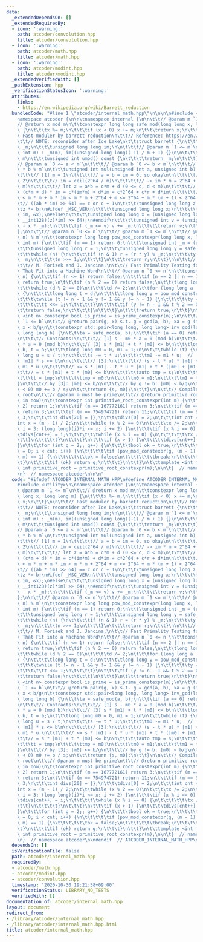 ```yaml
---
data:
  _extendedDependsOn: []
  _extendedRequiredBy:
  - icon: ':warning:'
    path: atcoder/convolution.hpp
    title: atcoder/convolution.hpp
  - icon: ':warning:'
    path: atcoder/math.hpp
    title: atcoder/math.hpp
  - icon: ':warning:'
    path: atcoder/modint.hpp
    title: atcoder/modint.hpp
  _extendedVerifiedWith: []
  _pathExtension: hpp
  _verificationStatusIcon: ':warning:'
  attributes:
    links:
    - https://en.wikipedia.org/wiki/Barrett_reduction
  bundledCode: "#line 1 \"atcoder/internal_math.hpp\"\n\n\n\n#include <utility>\n\n\
    namespace atcoder {\n\n\tnamespace internal {\n\n\t\t// @param m `1 <= m`\n\t\t\
    // @return x mod m\n\t\tconstexpr long long safe_mod(long long x, long long m)\
    \ {\n\t\t\tx %= m;\n\t\t\tif (x < 0) x += m;\n\t\t\treturn x;\n\t\t}\n\n\t\t//\
    \ Fast moduler by barrett reduction\n\t\t// Reference: https://en.wikipedia.org/wiki/Barrett_reduction\n\
    \t\t// NOTE: reconsider after Ice Lake\n\t\tstruct barrett {\n\t\t\tunsigned int\
    \ _m;\n\t\t\tunsigned long long im;\n\n\t\t\t// @param m `1 <= m`\n\t\t\tbarrett(unsigned\
    \ int m) : _m(m), im((unsigned long long)(-1) / m + 1) {}\n\n\t\t\t// @return\
    \ m\n\t\t\tunsigned int umod() const {\n\t\t\t\treturn _m;\n\t\t\t}\n\n\t\t\t\
    // @param a `0 <= a < m`\n\t\t\t// @param b `0 <= b < m`\n\t\t\t// @return `a\
    \ * b % m`\n\t\t\tunsigned int mul(unsigned int a, unsigned int b) const {\n\t\
    \t\t\t// [1] m = 1\n\t\t\t\t// a = b = im = 0, so okay\n\n\t\t\t\t// [2] m >=\
    \ 2\n\t\t\t\t// im = ceil(2^64 / m)\n\t\t\t\t// -> im * m = 2^64 + r (0 <= r <\
    \ m)\n\t\t\t\t// let z = a*b = c*m + d (0 <= c, d < m)\n\t\t\t\t// a*b * im =\
    \ (c*m + d) * im = c*(im*m) + d*im = c*2^64 + c*r + d*im\n\t\t\t\t// c*r + d*im\
    \ < m * m + m * im < m * m + 2^64 + m <= 2^64 + m * (m + 1) < 2^64 * 2\n\t\t\t\
    \t// ((ab * im) >> 64) == c or c + 1\n\t\t\t\tunsigned long long z = a;\n\t\t\t\
    \tz *= b;\n#ifdef _MSC_VER\n\t\t\t\tunsigned long long x;\n\t\t\t\t_umul128(z,\
    \ im, &x);\n#else\n\t\t\t\tunsigned long long x = (unsigned long long)(((unsigned\
    \ __int128)(z)*im) >> 64);\n#endif\n\t\t\t\tunsigned int v = (unsigned int)(z\
    \ - x * _m);\n\t\t\t\tif (_m <= v) v += _m;\n\t\t\t\treturn v;\n\t\t\t}\n\t\t\
    };\n\n\t\t// @param n `0 <= n`\n\t\t// @param m `1 <= m`\n\t\t// @return `(x **\
    \ n) % m`\n\t\tconstexpr long long pow_mod_constexpr(long long x, long long n,\
    \ int m) {\n\t\t\tif (m == 1) return 0;\n\t\t\tunsigned int _m = (unsigned int)(m);\n\
    \t\t\tunsigned long long r = 1;\n\t\t\tunsigned long long y = safe_mod(x, m);\n\
    \t\t\twhile (n) {\n\t\t\t\tif (n & 1) r = (r * y) % _m;\n\t\t\t\ty = (y * y) %\
    \ _m;\n\t\t\t\tn >>= 1;\n\t\t\t}\n\t\t\treturn r;\n\t\t}\n\n\t\t// Reference:\n\
    \t\t// M. Forisek and J. Jancina,\n\t\t// Fast Primality Testing for Integers\
    \ That Fit into a Machine Word\n\t\t// @param n `0 <= n`\n\t\tconstexpr bool is_prime_constexpr(int\
    \ n) {\n\t\t\tif (n <= 1) return false;\n\t\t\tif (n == 2 || n == 7 || n == 61)\
    \ return true;\n\t\t\tif (n % 2 == 0) return false;\n\t\t\tlong long d = n - 1;\n\
    \t\t\twhile (d % 2 == 0)\n\t\t\t\td /= 2;\n\t\t\tfor (long long a : {2, 7, 61})\
    \ {\n\t\t\t\tlong long t = d;\n\t\t\t\tlong long y = pow_mod_constexpr(a, t, n);\n\
    \t\t\t\twhile (t != n - 1 && y != 1 && y != n - 1) {\n\t\t\t\t\ty = y * y % n;\n\
    \t\t\t\t\tt <<= 1;\n\t\t\t\t}\n\t\t\t\tif (y != n - 1 && t % 2 == 0) {\n\t\t\t\
    \t\treturn false;\n\t\t\t\t}\n\t\t\t}\n\t\t\treturn true;\n\t\t}\n\t\ttemplate\
    \ <int n> constexpr bool is_prime = is_prime_constexpr(n);\n\n\t\t// @param b\
    \ `1 <= b`\n\t\t// @return pair(g, x) s.t. g = gcd(a, b), xa = g (mod b), 0 <=\
    \ x < b/g\n\t\tconstexpr std::pair<long long, long long> inv_gcd(long long a,\
    \ long long b) {\n\t\t\ta = safe_mod(a, b);\n\t\t\tif (a == 0) return {b, 0};\n\
    \n\t\t\t// Contracts:\n\t\t\t// [1] s - m0 * a = 0 (mod b)\n\t\t\t// [2] t - m1\
    \ * a = 0 (mod b)\n\t\t\t// [3] s * |m1| + t * |m0| <= b\n\t\t\tlong long s =\
    \ b, t = a;\n\t\t\tlong long m0 = 0, m1 = 1;\n\n\t\t\twhile (t) {\n\t\t\t\tlong\
    \ long u = s / t;\n\t\t\t\ts -= t * u;\n\t\t\t\tm0 -= m1 * u;  // |m1 * u| <=\
    \ |m1| * s <= b\n\n\t\t\t\t// [3]:\n\t\t\t\t// (s - t * u) * |m1| + t * |m0 -\
    \ m1 * u|\n\t\t\t\t// <= s * |m1| - t * u * |m1| + t * (|m0| + |m1| * u)\n\t\t\
    \t\t// = s * |m1| + t * |m0| <= b\n\n\t\t\t\tauto tmp = s;\n\t\t\t\ts = t;\n\t\
    \t\t\tt = tmp;\n\t\t\t\ttmp = m0;\n\t\t\t\tm0 = m1;\n\t\t\t\tm1 = tmp;\n\t\t\t\
    }\n\t\t\t// by [3]: |m0| <= b/g\n\t\t\t// by g != b: |m0| < b/g\n\t\t\tif (m0\
    \ < 0) m0 += b / s;\n\t\t\treturn {s, m0};\n\t\t}\n\n\t\t// Compile time primitive\
    \ root\n\t\t// @param m must be prime\n\t\t// @return primitive root (and minimum\
    \ in now)\n\t\tconstexpr int primitive_root_constexpr(int m) {\n\t\t\tif (m ==\
    \ 2) return 1;\n\t\t\tif (m == 167772161) return 3;\n\t\t\tif (m == 469762049)\
    \ return 3;\n\t\t\tif (m == 754974721) return 11;\n\t\t\tif (m == 998244353) return\
    \ 3;\n\t\t\tint divs[20] = {};\n\t\t\tdivs[0] = 2;\n\t\t\tint cnt = 1;\n\t\t\t\
    int x = (m - 1) / 2;\n\t\t\twhile (x % 2 == 0)\n\t\t\t\tx /= 2;\n\t\t\tfor (int\
    \ i = 3; (long long)(i)*i <= x; i += 2) {\n\t\t\t\tif (x % i == 0) {\n\t\t\t\t\
    \tdivs[cnt++] = i;\n\t\t\t\t\twhile (x % i == 0) {\n\t\t\t\t\t\tx /= i;\n\t\t\t\
    \t\t}\n\t\t\t\t}\n\t\t\t}\n\t\t\tif (x > 1) {\n\t\t\t\tdivs[cnt++] = x;\n\t\t\t\
    }\n\t\t\tfor (int g = 2;; g++) {\n\t\t\t\tbool ok = true;\n\t\t\t\tfor (int i\
    \ = 0; i < cnt; i++) {\n\t\t\t\t\tif (pow_mod_constexpr(g, (m - 1) / divs[i],\
    \ m) == 1) {\n\t\t\t\t\t\tok = false;\n\t\t\t\t\t\tbreak;\n\t\t\t\t\t}\n\t\t\t\
    \t}\n\t\t\t\tif (ok) return g;\n\t\t\t}\n\t\t}\n\t\ttemplate <int m> constexpr\
    \ int primitive_root = primitive_root_constexpr(m);\n\n\t}  // namespace internal\n\
    \n}  // namespace atcoder\n\n\n"
  code: "#ifndef ATCODER_INTERNAL_MATH_HPP\n#define ATCODER_INTERNAL_MATH_HPP 1\n\n\
    #include <utility>\n\nnamespace atcoder {\n\n\tnamespace internal {\n\n\t\t//\
    \ @param m `1 <= m`\n\t\t// @return x mod m\n\t\tconstexpr long long safe_mod(long\
    \ long x, long long m) {\n\t\t\tx %= m;\n\t\t\tif (x < 0) x += m;\n\t\t\treturn\
    \ x;\n\t\t}\n\n\t\t// Fast moduler by barrett reduction\n\t\t// Reference: https://en.wikipedia.org/wiki/Barrett_reduction\n\
    \t\t// NOTE: reconsider after Ice Lake\n\t\tstruct barrett {\n\t\t\tunsigned int\
    \ _m;\n\t\t\tunsigned long long im;\n\n\t\t\t// @param m `1 <= m`\n\t\t\tbarrett(unsigned\
    \ int m) : _m(m), im((unsigned long long)(-1) / m + 1) {}\n\n\t\t\t// @return\
    \ m\n\t\t\tunsigned int umod() const {\n\t\t\t\treturn _m;\n\t\t\t}\n\n\t\t\t\
    // @param a `0 <= a < m`\n\t\t\t// @param b `0 <= b < m`\n\t\t\t// @return `a\
    \ * b % m`\n\t\t\tunsigned int mul(unsigned int a, unsigned int b) const {\n\t\
    \t\t\t// [1] m = 1\n\t\t\t\t// a = b = im = 0, so okay\n\n\t\t\t\t// [2] m >=\
    \ 2\n\t\t\t\t// im = ceil(2^64 / m)\n\t\t\t\t// -> im * m = 2^64 + r (0 <= r <\
    \ m)\n\t\t\t\t// let z = a*b = c*m + d (0 <= c, d < m)\n\t\t\t\t// a*b * im =\
    \ (c*m + d) * im = c*(im*m) + d*im = c*2^64 + c*r + d*im\n\t\t\t\t// c*r + d*im\
    \ < m * m + m * im < m * m + 2^64 + m <= 2^64 + m * (m + 1) < 2^64 * 2\n\t\t\t\
    \t// ((ab * im) >> 64) == c or c + 1\n\t\t\t\tunsigned long long z = a;\n\t\t\t\
    \tz *= b;\n#ifdef _MSC_VER\n\t\t\t\tunsigned long long x;\n\t\t\t\t_umul128(z,\
    \ im, &x);\n#else\n\t\t\t\tunsigned long long x = (unsigned long long)(((unsigned\
    \ __int128)(z)*im) >> 64);\n#endif\n\t\t\t\tunsigned int v = (unsigned int)(z\
    \ - x * _m);\n\t\t\t\tif (_m <= v) v += _m;\n\t\t\t\treturn v;\n\t\t\t}\n\t\t\
    };\n\n\t\t// @param n `0 <= n`\n\t\t// @param m `1 <= m`\n\t\t// @return `(x **\
    \ n) % m`\n\t\tconstexpr long long pow_mod_constexpr(long long x, long long n,\
    \ int m) {\n\t\t\tif (m == 1) return 0;\n\t\t\tunsigned int _m = (unsigned int)(m);\n\
    \t\t\tunsigned long long r = 1;\n\t\t\tunsigned long long y = safe_mod(x, m);\n\
    \t\t\twhile (n) {\n\t\t\t\tif (n & 1) r = (r * y) % _m;\n\t\t\t\ty = (y * y) %\
    \ _m;\n\t\t\t\tn >>= 1;\n\t\t\t}\n\t\t\treturn r;\n\t\t}\n\n\t\t// Reference:\n\
    \t\t// M. Forisek and J. Jancina,\n\t\t// Fast Primality Testing for Integers\
    \ That Fit into a Machine Word\n\t\t// @param n `0 <= n`\n\t\tconstexpr bool is_prime_constexpr(int\
    \ n) {\n\t\t\tif (n <= 1) return false;\n\t\t\tif (n == 2 || n == 7 || n == 61)\
    \ return true;\n\t\t\tif (n % 2 == 0) return false;\n\t\t\tlong long d = n - 1;\n\
    \t\t\twhile (d % 2 == 0)\n\t\t\t\td /= 2;\n\t\t\tfor (long long a : {2, 7, 61})\
    \ {\n\t\t\t\tlong long t = d;\n\t\t\t\tlong long y = pow_mod_constexpr(a, t, n);\n\
    \t\t\t\twhile (t != n - 1 && y != 1 && y != n - 1) {\n\t\t\t\t\ty = y * y % n;\n\
    \t\t\t\t\tt <<= 1;\n\t\t\t\t}\n\t\t\t\tif (y != n - 1 && t % 2 == 0) {\n\t\t\t\
    \t\treturn false;\n\t\t\t\t}\n\t\t\t}\n\t\t\treturn true;\n\t\t}\n\t\ttemplate\
    \ <int n> constexpr bool is_prime = is_prime_constexpr(n);\n\n\t\t// @param b\
    \ `1 <= b`\n\t\t// @return pair(g, x) s.t. g = gcd(a, b), xa = g (mod b), 0 <=\
    \ x < b/g\n\t\tconstexpr std::pair<long long, long long> inv_gcd(long long a,\
    \ long long b) {\n\t\t\ta = safe_mod(a, b);\n\t\t\tif (a == 0) return {b, 0};\n\
    \n\t\t\t// Contracts:\n\t\t\t// [1] s - m0 * a = 0 (mod b)\n\t\t\t// [2] t - m1\
    \ * a = 0 (mod b)\n\t\t\t// [3] s * |m1| + t * |m0| <= b\n\t\t\tlong long s =\
    \ b, t = a;\n\t\t\tlong long m0 = 0, m1 = 1;\n\n\t\t\twhile (t) {\n\t\t\t\tlong\
    \ long u = s / t;\n\t\t\t\ts -= t * u;\n\t\t\t\tm0 -= m1 * u;  // |m1 * u| <=\
    \ |m1| * s <= b\n\n\t\t\t\t// [3]:\n\t\t\t\t// (s - t * u) * |m1| + t * |m0 -\
    \ m1 * u|\n\t\t\t\t// <= s * |m1| - t * u * |m1| + t * (|m0| + |m1| * u)\n\t\t\
    \t\t// = s * |m1| + t * |m0| <= b\n\n\t\t\t\tauto tmp = s;\n\t\t\t\ts = t;\n\t\
    \t\t\tt = tmp;\n\t\t\t\ttmp = m0;\n\t\t\t\tm0 = m1;\n\t\t\t\tm1 = tmp;\n\t\t\t\
    }\n\t\t\t// by [3]: |m0| <= b/g\n\t\t\t// by g != b: |m0| < b/g\n\t\t\tif (m0\
    \ < 0) m0 += b / s;\n\t\t\treturn {s, m0};\n\t\t}\n\n\t\t// Compile time primitive\
    \ root\n\t\t// @param m must be prime\n\t\t// @return primitive root (and minimum\
    \ in now)\n\t\tconstexpr int primitive_root_constexpr(int m) {\n\t\t\tif (m ==\
    \ 2) return 1;\n\t\t\tif (m == 167772161) return 3;\n\t\t\tif (m == 469762049)\
    \ return 3;\n\t\t\tif (m == 754974721) return 11;\n\t\t\tif (m == 998244353) return\
    \ 3;\n\t\t\tint divs[20] = {};\n\t\t\tdivs[0] = 2;\n\t\t\tint cnt = 1;\n\t\t\t\
    int x = (m - 1) / 2;\n\t\t\twhile (x % 2 == 0)\n\t\t\t\tx /= 2;\n\t\t\tfor (int\
    \ i = 3; (long long)(i)*i <= x; i += 2) {\n\t\t\t\tif (x % i == 0) {\n\t\t\t\t\
    \tdivs[cnt++] = i;\n\t\t\t\t\twhile (x % i == 0) {\n\t\t\t\t\t\tx /= i;\n\t\t\t\
    \t\t}\n\t\t\t\t}\n\t\t\t}\n\t\t\tif (x > 1) {\n\t\t\t\tdivs[cnt++] = x;\n\t\t\t\
    }\n\t\t\tfor (int g = 2;; g++) {\n\t\t\t\tbool ok = true;\n\t\t\t\tfor (int i\
    \ = 0; i < cnt; i++) {\n\t\t\t\t\tif (pow_mod_constexpr(g, (m - 1) / divs[i],\
    \ m) == 1) {\n\t\t\t\t\t\tok = false;\n\t\t\t\t\t\tbreak;\n\t\t\t\t\t}\n\t\t\t\
    \t}\n\t\t\t\tif (ok) return g;\n\t\t\t}\n\t\t}\n\t\ttemplate <int m> constexpr\
    \ int primitive_root = primitive_root_constexpr(m);\n\n\t}  // namespace internal\n\
    \n}  // namespace atcoder\n\n#endif  // ATCODER_INTERNAL_MATH_HPP\n"
  dependsOn: []
  isVerificationFile: false
  path: atcoder/internal_math.hpp
  requiredBy:
  - atcoder/math.hpp
  - atcoder/modint.hpp
  - atcoder/convolution.hpp
  timestamp: '2020-10-30 19:21:58+09:00'
  verificationStatus: LIBRARY_NO_TESTS
  verifiedWith: []
documentation_of: atcoder/internal_math.hpp
layout: document
redirect_from:
- /library/atcoder/internal_math.hpp
- /library/atcoder/internal_math.hpp.html
title: atcoder/internal_math.hpp
---
```

